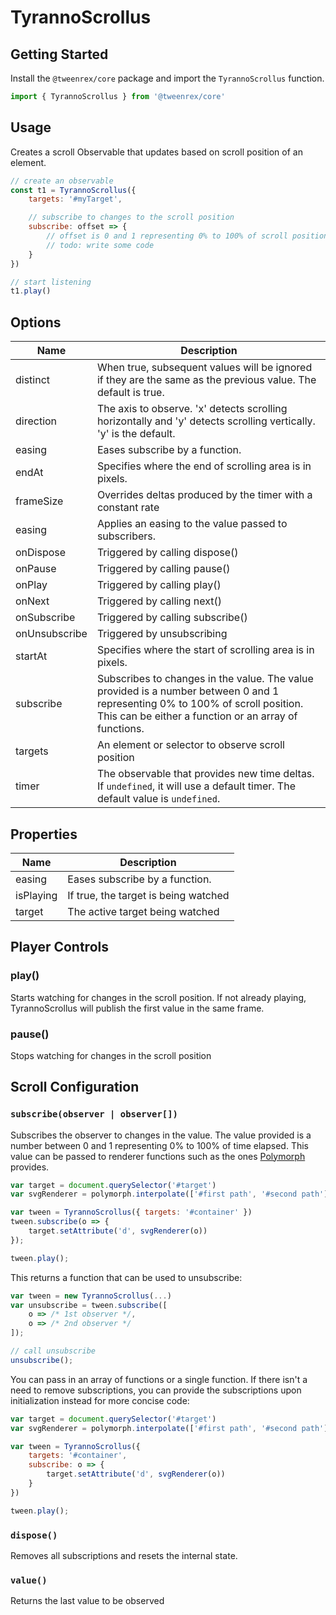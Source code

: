 # TyrannoScrollus

## Getting Started

Install the ```@tweenrex/core``` package and import the ```TyrannoScrollus``` function.

```js
import { TyrannoScrollus } from '@tweenrex/core'
```

## Usage

Creates a scroll Observable that updates based on scroll position of an element.

```js
// create an observable
const t1 = TyrannoScrollus({
    targets: '#myTarget',

    // subscribe to changes to the scroll position
    subscribe: offset => {
        // offset is 0 and 1 representing 0% to 100% of scroll position
        // todo: write some code
    }
})

// start listening
t1.play()
```

## Options

Name | Description |
--- | --- |
distinct | When true, subsequent values will be ignored if they are the same as the previous value.  The default is true. |
direction| The axis to observe.  'x' detects scrolling horizontally and 'y' detects scrolling vertically.  'y' is the default.|
easing | Eases subscribe by a function. |
endAt | Specifies where the end of scrolling area is in pixels. |
frameSize | Overrides deltas produced by the timer with a constant rate |
easing | Applies an easing to the value passed to subscribers. |
onDispose| Triggered by calling dispose() |
onPause| Triggered by calling pause() |
onPlay| Triggered by calling play() |
onNext| Triggered by calling next() |
onSubscribe| Triggered by calling subscribe() |
onUnsubscribe| Triggered by unsubscribing |
startAt | Specifies where the start of scrolling area is in pixels. |
subscribe | Subscribes to changes in the value.  The value provided is a number between 0 and 1 representing 0% to 100% of scroll position.  This can be either a function or an array of functions. |
targets|An element or selector to observe scroll position|
timer | The observable that provides new time deltas.  If ```undefined```, it will use a default timer.  The default value is ```undefined```.  |

## Properties

Name | Description |
--- | --- |
easing | Eases subscribe by a function. |
isPlaying | If true, the target is being watched |
target | The active target being watched |

## Player Controls

### play()

Starts watching for changes in the scroll position.  If not already playing, TyrannoScrollus will publish the first value in the same frame.
### pause()

Stops watching for changes in the scroll position


## Scroll Configuration

### ```subscribe(observer | observer[])```

Subscribes the observer to changes in the value.  The value provided is a number between 0 and 1 representing 0% to 100% of time elapsed.  This value can be passed to renderer functions such as the ones [Polymorph](https://github.com/notoriousb1t/polymorph) provides.

```js
var target = document.querySelector('#target')
var svgRenderer = polymorph.interpolate(['#first path', '#second path'])

var tween = TyrannoScrollus({ targets: '#container' })
tween.subscribe(o => {
    target.setAttribute('d', svgRenderer(o))
});

tween.play();
```

This returns a function that can be used to unsubscribe:

```js
var tween = new TyrannoScrollus(...)
var unsubscribe = tween.subscribe([
    o => /* 1st observer */,
    o => /* 2nd observer */
]);

// call unsubscribe
unsubscribe();
```

You can pass in an array of functions  or a single function.  If there isn't a need to remove subscriptions, you can provide the subscriptions upon initialization instead for more concise code:

```js
var target = document.querySelector('#target')
var svgRenderer = polymorph.interpolate(['#first path', '#second path'])

var tween = TyrannoScrollus({
    targets: '#container',
    subscribe: o => {
        target.setAttribute('d', svgRenderer(o))
    }
})

tween.play();
```

### ```dispose()```

Removes all subscriptions and resets the internal state.

### ```value()```

Returns the last value to be observed
